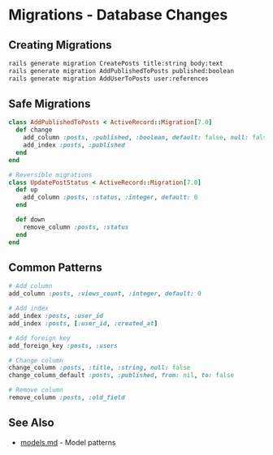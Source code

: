 # Migrations - Database Changes

## Creating Migrations

```bash
rails generate migration CreatePosts title:string body:text
rails generate migration AddPublishedToPosts published:boolean
rails generate migration AddUserToPosts user:references
```

## Safe Migrations

```ruby
class AddPublishedToPosts < ActiveRecord::Migration[7.0]
  def change
    add_column :posts, :published, :boolean, default: false, null: false
    add_index :posts, :published
  end
end

# Reversible migrations
class UpdatePostStatus < ActiveRecord::Migration[7.0]
  def up
    add_column :posts, :status, :integer, default: 0
  end

  def down
    remove_column :posts, :status
  end
end
```

## Common Patterns

```ruby
# Add column
add_column :posts, :views_count, :integer, default: 0

# Add index
add_index :posts, :user_id
add_index :posts, [:user_id, :created_at]

# Add foreign key
add_foreign_key :posts, :users

# Change column
change_column :posts, :title, :string, null: false
change_column_default :posts, :published, from: nil, to: false

# Remove column
remove_column :posts, :old_field
```

## See Also
- [models.md](models.md) - Model patterns
